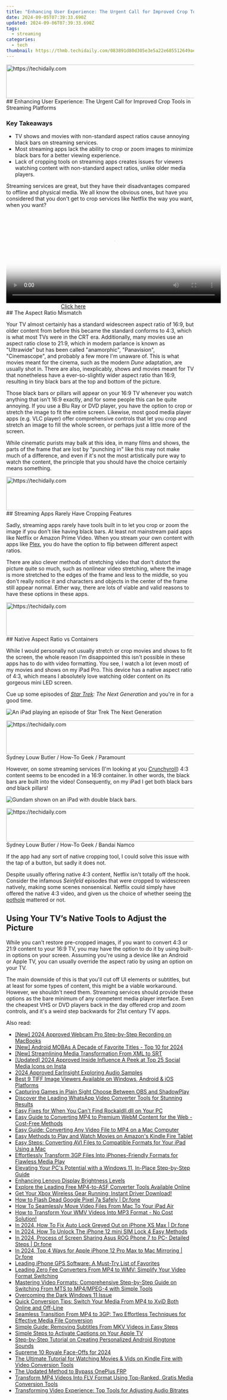```yaml
---
title: "Enhancing User Experience: The Urgent Call for Improved Crop Tools in Streaming Platforms"
date: 2024-09-05T07:39:33.690Z
updated: 2024-09-06T07:39:33.690Z
tags:
  - streaming
categories:
  - tech
thumbnail: https://thmb.techidaily.com/083891d80d305e3e5a22e685512649ae9de124749fca962e3a02d5e303b2fed4.jpg
---
```


<!-- affiliate ads begin -->
<a href="https://aligracehair.sjv.io/c/5597632/1868590/19272" target="_top" id="1868590">
  <img src="//a.impactradius-go.com/display-ad/19272-1868590" border="0" alt="https://techidaily.com" width="728" height="90"/>
</a>
<img height="0" width="0" src="https://aligracehair.sjv.io/i/5597632/1868590/19272" style="position:absolute;visibility:hidden;" border="0" />
<!-- affiliate ads end -->
## Enhancing User Experience: The Urgent Call for Improved Crop Tools in Streaming Platforms

### Key Takeaways

* TV shows and movies with non-standard aspect ratios cause annoying black bars on streaming services.
* Most streaming apps lack the ability to crop or zoom images to minimize black bars for a better viewing experience.
* Lack of cropping tools on streaming apps creates issues for viewers watching content with non-standard aspect ratios, unlike older media players.

 Streaming services are great, but they have their disadvantages compared to offline and physical media. We all know the obvious ones, but have you considered that you don't get to crop services like Netflix the way you want, when you want?

<!-- affiliate ads begin -->
<span id="1983549">
					<video width="576" height="240" style="cursor:pointer"
           poster="//a.impactradius-go.com/display-clicktoplayimage/1983549.png"
           onclick="if(!this.playClicked){this.play();this.setAttribute('controls',true);this.playClicked=true;}">
	   <source src="//a.impactradius-go.com/display-ad/22993-1983549">
	   <img src="//a.impactradius-go.com/display-clicktoplayimage/1983549.png" style="border: none; height: 100%; width: 100%; object-fit: contain">
	</video>
	<div style="width:360px;text-align:center"><a href="javascript:window.open(decodeURIComponent('https%3A%2F%2Fhomestyler.sjv.io%2Fc%2F5597632%2F1983549%2F22993'), '_blank');void(0);">Click here</a></div>
</span>
<img height="0" width="0" src="https://imp.pxf.io/i/5597632/1983549/22993" style="position:absolute;visibility:hidden;" border="0" />
<!-- affiliate ads end -->
##  The Aspect Ratio Mismatch

 Your TV almost certainly has a standard widescreen aspect ratio of 16:9, but older content from before this became the standard conforms to 4:3, which is what most TVs were in the CRT era. Additionally, many movies use an aspect ratio close to 21:9, which in modern parlance is known as "Ultrawide" but has been called "anamorphic", "Panavision", "Cinemascope", and probably a few more I'm unaware of. This is what movies meant for the cinema, such as the modern _Dune_ adaptation, are usually shot in. There are also, inexplicably, shows and movies meant for TV that nonetheless have a ever-so-slightly wider aspect ratio than 16:9, resulting in tiny black bars at the top and bottom of the picture.

 Those black bars or pillars will appear on your 16:9 TV whenever you watch anything that isn't 16:9 exactly, and for some people this can be quite annoying. If you use a Blu Ray or DVD player, you have the option to crop or stretch the image to fit the entire screen. Likewise, most good media player apps (e.g. VLC player) offer comprehensive controls that let you crop and stretch an image to fill the whole screen, or perhaps just a little more of the screen.

 While cinematic purists may balk at this idea, in many films and shows, the parts of the frame that are lost by "punching in" like this may not make much of a difference, and even if it's not the most artistically pure way to watch the content, the principle that you should have the choice certainly means something.

<!-- affiliate ads begin -->
<a href="https://appsumo.8odi.net/c/5597632/2068426/7443" target="_top" id="2068426">
  <img src="//a.impactradius-go.com/display-ad/7443-2068426" border="0" alt="https://techidaily.com" width="728" height="90"/>
</a>
<img height="0" width="0" src="https://appsumo.8odi.net/i/5597632/2068426/7443" style="position:absolute;visibility:hidden;" border="0" />
<!-- affiliate ads end -->
##  Streaming Apps Rarely Have Cropping Features

 Sadly, streaming apps rarely have tools built in to let you crop or zoom the image if you don't like having black bars. At least not mainstream paid apps like Netflix or Amazon Prime Video. When you stream your own content with apps like [Plex](https://network-issues.techidaily.com/instantly-eradicate-playback-problems/), you do have the option to flip between different aspect ratios.

 There are also clever methods of stretching video that don't distort the picture quite so much, such as nonlinear video stretching, where the image is more stretched to the edges of the frame and less to the middle, so you don't really notice it and characters and objects in the center of the frame still appear normal. Either way, there are lots of viable and valid reasons to have these options in these apps.

<!-- affiliate ads begin -->
<a href="https://aligracehair.sjv.io/c/5597632/2080333/19272" target="_top" id="2080333">
  <img src="//a.impactradius-go.com/display-ad/19272-2080333" border="0" alt="https://techidaily.com" width="728" height="90"/>
</a>
<img height="0" width="0" src="https://aligracehair.sjv.io/i/5597632/2080333/19272" style="position:absolute;visibility:hidden;" border="0" />
<!-- affiliate ads end -->
##  Native Aspect Ratio vs Containers

 While I would personally not usually stretch or crop movies and shows to fit the screen, the whole reason I'm disappointed this isn't possible in these apps has to do with video formatting. You see, I watch a lot (even most) of my movies and shows on my iPad Pro. This device has a native aspect ratio of 4:3, which means I absolutely love watching older content on its gorgeous mini LED screen.

 Cue up some episodes of _[Star Trek](https://some-skills.techidaily.com/summit-of-virtual-reality-resolution-for-2024/): The Next Generation_ and you're in for a good time.

![An iPad playing an episode of Star Trek The Next Generation](https://static1.howtogeekimages.com/wordpress/wp-content/uploads/2024/05/star-trek-tng.jpeg) 

<!-- affiliate ads begin -->
<a href="https://appsumo.8odi.net/c/5597632/2082527/7443" target="_top" id="2082527">
  <img src="//a.impactradius-go.com/display-ad/7443-2082527" border="0" alt="https://techidaily.com" width="728" height="90"/>
</a>
<img height="0" width="0" src="https://appsumo.8odi.net/i/5597632/2082527/7443" style="position:absolute;visibility:hidden;" border="0" />
<!-- affiliate ads end -->
Sydney Louw Butler / How-To Geek / Paramount

 However, on some streaming services (I'm looking at you [Crunchyroll](https://fix-guide.techidaily.com/how-to-resolve-samsung-galaxy-s23-fe-screen-not-working-drfone-by-drfone-fix-android-problems-fix-android-problems/)) 4:3 content seems to be encoded in a 16:9 container. In other words, the black bars are built into the video! Consequently, on my iPad I get both black bars _and_ black pillars!

![Gundam shown on an iPad with double black bars.](https://static1.howtogeekimages.com/wordpress/wp-content/uploads/2024/05/gundam.jpeg) 

<!-- affiliate ads begin -->
<a href="https://appsumo.8odi.net/c/5597632/2030395/7443" target="_top" id="2030395">
  <img src="//a.impactradius-go.com/display-ad/7443-2030395" border="0" alt="https://techidaily.com" width="728" height="90"/>
</a>
<img height="0" width="0" src="https://appsumo.8odi.net/i/5597632/2030395/7443" style="position:absolute;visibility:hidden;" border="0" />
<!-- affiliate ads end -->
Sydney Louw Butler / How-To Geek / Bandai Namco

 If the app had any sort of native cropping tool, I could solve this issue with the tap of a button, but sadly it does not.

 Despite usually offering native 4:3 content, Netflix isn't totally off the hook. Consider the infamous _Seinfeld_ episodes that were cropped to widescreen natively, making some scenes nonsensical. Netflix could simply have offered the native 4:3 video, and given us the choice of whether seeing [the pothole](https://www.indiewire.com/features/general/seinfeld-netflix-aspect-ratio-pothole-cropped-1234668934/) mattered or not.

##  Using Your TV’s Native Tools to Adjust the Picture

 While you can't restore pre-cropped images, if you want to convert 4:3 or 21:9 content to your 16:9 TV, you may have the option to do it by using built-in options on your screen. Assuming you're using a device like an Android or Apple TV, you can usually override the aspect ratio by using an option on your TV.

 The main downside of this is that you'll cut off UI elements or subtitles, but at least for some types of content, this might be a viable workaround. However, we shouldn't need them. Streaming services should provide these options as the bare minimum of any competent media player interface. Even the cheapest VHS or DVD players back in the day offered crop and zoom controls, and it's a weird step backwards for 21st century TV apps.

<ins class="adsbygoogle"
     style="display:block"
     data-ad-format="autorelaxed"
     data-ad-client="ca-pub-7571918770474297"
     data-ad-slot="1223367746"></ins>



<ins class="adsbygoogle"
     style="display:block"
     data-ad-client="ca-pub-7571918770474297"
     data-ad-slot="8358498916"
     data-ad-format="auto"
     data-full-width-responsive="true"></ins>

<span class="atpl-alsoreadstyle">Also read:</span>
<div><ul>
<li><a href="https://visual-screen-recording.techidaily.com/new-2024-approved-webcam-pro-step-by-step-recording-on-macbooks/"><u>[New] 2024 Approved  Webcam Pro  Step-by-Step Recording on MacBooks</u></a></li>
<li><a href="https://remote-screen-capture.techidaily.com/new-android-mobas-a-decade-of-favorite-titles-top-10-for-2024/"><u>[New] Android MOBAs  A Decade of Favorite Titles - Top 10 for 2024</u></a></li>
<li><a href="https://fox-http.techidaily.com/new-streamlining-media-transformation-from-xml-to-srt/"><u>[New] Streamlining Media Transformation From XML to SRT</u></a></li>
<li><a href="https://instagram-videos.techidaily.com/updated-2024-approved-inside-influence-a-peek-at-top-25-social-media-icons-on-insta/"><u>[Updated] 2024 Approved  Inside Influence  A Peek at Top 25 Social Media Icons on Insta</u></a></li>
<li><a href="https://screen-capture.techidaily.com/2024-approved-earinsight-exploring-audio-samples/"><u>2024 Approved  EarInsight  Exploring Audio Samples</u></a></li>
<li><a href="https://media-tips.techidaily.com/best-9-tiff-image-viewers-available-on-windows-android-and-ios-platforms/"><u>Best 9 TIFF Image Viewers Available on Windows, Android & iOS Platforms</u></a></li>
<li><a href="https://video-screen-grab.techidaily.com/capturing-games-in-plain-sight-choose-between-obs-and-shadowplay/"><u>Capturing Games in Plain Sight  Choose Between OBS and ShadowPlay</u></a></li>
<li><a href="https://media-tips.techidaily.com/discover-the-leading-whatsapp-video-converter-tools-for-stunning-results/"><u>Discover the Leading WhatsApp Video Converter Tools for Stunning Results</u></a></li>
<li><a href="https://techtrends.techidaily.com/easy-fixes-for-when-you-cant-find-rockaldlldll-on-your-pc/"><u>Easy Fixes for When You Can't Find Rockaldll.dll on Your PC</u></a></li>
<li><a href="https://media-tips.techidaily.com/easy-guide-to-converting-mp4-to-premium-webm-content-for-the-web-cost-free-methods/"><u>Easy Guide to Converting MP4 to Premium WebM Content for the Web - Cost-Free Methods</u></a></li>
<li><a href="https://media-tips.techidaily.com/easy-guide-converting-any-video-file-to-mp4-on-a-mac-computer/"><u>Easy Guide: Converting Any Video File to MP4 on a Mac Computer</u></a></li>
<li><a href="https://media-tips.techidaily.com/easy-methods-to-play-and-watch-movies-on-amazons-kindle-fire-tablet/"><u>Easy Methods to Play and Watch Movies on Amazon's Kindle Fire Tablet</u></a></li>
<li><a href="https://media-tips.techidaily.com/easy-steps-converting-avi-files-to-compatible-formats-for-your-ipad-using-a-mac/"><u>Easy Steps: Converting AVI Files to Compatible Formats for Your iPad Using a Mac</u></a></li>
<li><a href="https://media-tips.techidaily.com/effortlessly-transform-3gp-files-into-iphones-friendly-formats-for-flawless-media-play/"><u>Effortlessly Transform 3GP Files Into iPhones-Friendly Formats for Flawless Media Play</u></a></li>
<li><a href="https://windows11.techidaily.com/elevating-your-pcs-potential-with-a-windows-11-in-place-step-by-step-guide/"><u>Elevating Your PC's Potential with a Windows 11, In-Place Step-by-Step Guide</u></a></li>
<li><a href="https://network-issues.techidaily.com/enhancing-lenovo-display-brightness-levels/"><u>Enhancing Lenovo Display Brightness Levels</u></a></li>
<li><a href="https://media-tips.techidaily.com/explore-the-leading-free-mp4-to-asf-converter-tools-available-online/"><u>Explore the Leading Free MP4-to-ASF Converter Tools Available Online</u></a></li>
<li><a href="https://driver-download.techidaily.com/get-your-xbox-wireless-gear-running-instant-driver-download/"><u>Get Your Xbox Wireless Gear Running: Instant Driver Download!</u></a></li>
<li><a href="https://fix-guide.techidaily.com/how-to-flash-dead-google-pixel-7a-safely-drfone-by-drfone-fix-android-problems-fix-android-problems/"><u>How to Flash Dead Google Pixel 7a Safely | Dr.fone</u></a></li>
<li><a href="https://media-tips.techidaily.com/how-to-seamlessly-move-video-files-from-mac-to-your-ipad-air/"><u>How To Seamlessly Move Video Files From Mac To Your iPad Air</u></a></li>
<li><a href="https://media-tips.techidaily.com/how-to-transform-your-wmv-videos-into-mp3-format-no-cost-solution/"><u>How to Transform Your WMV Videos Into MP3 Format - No Cost Solution!</u></a></li>
<li><a href="https://iphone-unlock.techidaily.com/in-2024-how-to-fix-auto-lock-greyed-out-on-iphone-xs-max-drfone-by-drfone-ios/"><u>In 2024, How To Fix Auto Lock Greyed Out on iPhone XS Max | Dr.fone</u></a></li>
<li><a href="https://sim-unlock.techidaily.com/in-2024-how-to-unlock-the-iphone-12-mini-sim-lock-4-easy-methods-by-drfone-ios/"><u>In 2024, How To Unlock The iPhone 12 mini SIM Lock 4 Easy Methods</u></a></li>
<li><a href="https://screen-mirror.techidaily.com/in-2024-process-of-screen-sharing-asus-rog-phone-7-to-pc-detailed-steps-drfone-by-drfone-android/"><u>In 2024, Process of Screen Sharing Asus ROG Phone 7 to PC- Detailed Steps | Dr.fone</u></a></li>
<li><a href="https://screen-mirror.techidaily.com/in-2024-top-4-ways-for-apple-iphone-12-pro-max-to-mac-mirroring-drfone-by-drfone-ios/"><u>In 2024, Top 4 Ways for Apple iPhone 12 Pro Max to Mac Mirroring | Dr.fone</u></a></li>
<li><a href="https://techno-recovery.techidaily.com/leading-iphone-gps-software-a-must-try-list-of-favorites/"><u>Leading iPhone GPS Software: A Must-Try List of Favorites</u></a></li>
<li><a href="https://media-tips.techidaily.com/leading-zero-fee-converters-from-mp4-to-wmv-simplify-your-video-format-switching/"><u>Leading Zero Fee Converters From MP4 to WMV: Simplify Your Video Format Switching</u></a></li>
<li><a href="https://media-tips.techidaily.com/mastering-video-formats-comprehensive-step-by-step-guide-on-switching-from-mts-to-mp4mpeg-4-with-simple-tools/"><u>Mastering Video Formats: Comprehensive Step-by-Step Guide on Switching From MTS to MP4/MPEG-4 with Simple Tools</u></a></li>
<li><a href="https://network-issues.techidaily.com/overcoming-the-dark-windows-11-issue/"><u>Overcoming the Dark Windows 11 Issue</u></a></li>
<li><a href="https://media-tips.techidaily.com/quick-conversion-tips-switch-your-media-from-mp4-to-xvid-both-online-and-off-line/"><u>Quick Conversion Tips: Switch Your Media From MP4 to XviD Both Online and Off-Line</u></a></li>
<li><a href="https://media-tips.techidaily.com/seamless-transition-from-mp4-to-3gp-two-effortless-techniques-for-effective-media-file-conversion/"><u>Seamless Transition From MP4 to 3GP: Two Effortless Techniques for Effective Media File Conversion</u></a></li>
<li><a href="https://media-tips.techidaily.com/simple-guide-removing-subtitles-from-mkv-videos-in-easy-steps/"><u>Simple Guide: Removing Subtitles From MKV Videos in Easy Steps</u></a></li>
<li><a href="https://media-tips.techidaily.com/simple-steps-to-activate-captions-on-your-apple-tv/"><u>Simple Steps to Activate Captions on Your Apple TV</u></a></li>
<li><a href="https://media-tips.techidaily.com/step-by-step-tutorial-on-creating-personalized-android-ringtone-sounds/"><u>Step-by-Step Tutorial on Creating Personalized Android Ringtone Sounds</u></a></li>
<li><a href="https://digital-screen-recording.techidaily.com/supreme-10-royale-face-offs-for-2024/"><u>Supreme 10 Royale Face-Offs for 2024</u></a></li>
<li><a href="https://media-tips.techidaily.com/the-ultimate-tutorial-for-watching-movies-and-vids-on-kindle-fire-with-video-conversion-tools/"><u>The Ultimate Tutorial for Watching Movies & Vids on Kindle Fire with Video Conversion Tools</u></a></li>
<li><a href="https://android-frp.techidaily.com/the-updated-method-to-bypass-oneplus-frp-by-drfone-android/"><u>The Updated Method to Bypass OnePlus FRP</u></a></li>
<li><a href="https://media-tips.techidaily.com/transform-mp4-videos-into-flv-format-using-top-ranked-gratis-media-conversion-tools/"><u>Transform MP4 Videos Into FLV Format Using Top-Ranked, Gratis Media Conversion Tools</u></a></li>
<li><a href="https://media-tips.techidaily.com/transforming-video-experience-top-tools-for-adjusting-audio-bitrates/"><u>Transforming Video Experience: Top Tools for Adjusting Audio Bitrates</u></a></li>
</ul></div>
